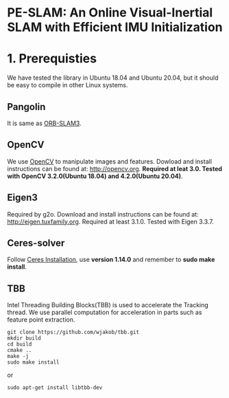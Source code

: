 # PE-SLAM: An Online Visual-Inertial SLAM with Efficient IMU Initialization
# 1. Prerequisties
We have tested the library in Ubuntu 18.04 and Ubuntu 20.04, but it should be easy to compile in other Linux systems.

## Pangolin
It is same as [ORB-SLAM3](https://github.com/UZ-SLAMLab/ORB_SLAM3).

## OpenCV
We use [OpenCV](http://opencv.org) to manipulate images and features. Dowload and install instructions can be found at: http://opencv.org. **Required at leat 3.0. Tested with OpenCV 3.2.0(Ubuntu 18.04) and 4.2.0(Ubuntu 20.04)**.

## Eigen3
Required by g2o. Download and install instructions can be found at: http://eigen.tuxfamily.org. Required at least 3.1.0. Tested with Eigen 3.3.7.

## Ceres-solver
Follow [Ceres Installation](http://ceres-solver.org/installation.html), use **version 1.14.0** and remember to **sudo make install**.

## TBB
Intel Threading Building Blocks(TBB) is used to accelerate the Tracking thread. We use parallel computation for acceleration in parts such as feature point extraction.
```
git clone https://github.com/wjakob/tbb.git
mkdir build
cd build
cmake ..
make -j
sudo make install
```
or
```
sudo apt-get install libtbb-dev
```

